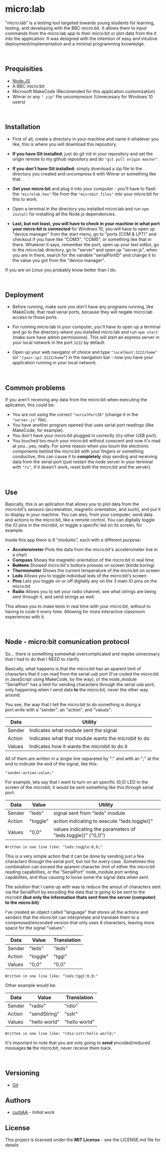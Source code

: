 # micro:lab
"micro:lab" is a testing tool targeted towards young students for learning, testing, and developing with the BBC micro:bit. It allows them to input commands from the micro:lab app to their micro:bit or plot data from the it into the application. It was designed with the intention of easy and intuitive deployment/implementation and a minimal programming knowledge. 

<br>

## Prequisities
- [Node.JS](https://nodejs.org/es/)
- A BBC micro:bit
- Microsoft MakeCode (Recomended for this application customization)
- Winrar or any `".zip"` file uncompressor (Unnecesary for Windows 10 users)

<br>

## Installation
- First of all, create a directory in your machine and name it whatever you like, this is where you will download this repository.

- **If you have Git installed:** just do git init in your repository and set the origin remote to my github repository and do `"git pull origin master"`.

- **If you don't have Git installed:** simply download a zip file to the directory you created and uncompress it with Winrar or something like that.

- **Get your micro:bit** and plug it into your computer - you'll have to flash the `"microlab.hex"` file from the `"microbit files"` into your micro:bit for this to work.

- Open a terminal in the directory you installed micro:lab and run `npm install` for installing all the Node.js dependencies.

- **Last, but not least, you will have to check in your machine in what port your micro:bit is connected** for Windows 10, you will have to open up "device manager" from the start menu, go to "ports (COM & LPT)" and checkout if you have like "COM3", "COM5", or something like that in there. Whatever it says, remember the port, open up your text editor, go to the micro:lab directory, go to "server" and open up "server.js", when you are in there, search for the variable "serialPortID" and change it to the value you got from the "device manager".

If you are on Linux you probably know better than I do.

<br>

## Deployment
- Before running, make sure you don't have any programs running, like MakeCode, that read serial ports, because they will negate micro:lab access to those ports.

- For running micro:lab in your computer, you'll have to open up a terminal and go to the directory where you installed micro:lab and run `npm start` (make sure have admin permissions). This will start an express server in your local network in the port `3222` by default.

- Open up your web navigator of choice and type `"localhost:3222/home"` (or `"[your-ip]:3222/home`") in the navigation bar - now you have your application running in your local network.

<br>

## Common problems
If you aren't receiving any data from the micro:bit when executing the aplication, this could be:
- You are not using the correct `"serialPortID"` (change it in the `"server.js"` file).
- You have another program opened that uses serial port readings (like MakeCode, for example).
- You don't have your micro:bit plugged in correctly (try other USB port).
- You touched too much your micro:bit without conscent and now it's mad at you...yes, really. For some reason when you touch the electronic components behind the micro:bit with your fingers or something conductive, this can cause it to **completely** stop sending and receiving data from the serial port (just restart the node server in your terminal with `"rs"`, if it doesn't work, reset both the micro:bit and the server).

<br>

## Use
Basically, this is an aplication that allows you to plot data from the micro:bit's sensors (acceleration, magnetic orientation, and such), and put it to display in your machine. You can also, from your computer, send data and actions to the micro:bit, like a remote control. You can digitally toggle the IO pins in the microbit, or toggle a specific led on its screen, for example.

Inside this app there is 6 "modules", each with a different purpose:
- **Accelerometer**
Plots the data from the micro:bit's accelerometer live in a chart
- **Compass**
Shows the magnetic orientation of the micro:bit in real time
- **~~Buttons~~**
Showed micro:bit's buttons presses on screen (kinda boring)
- **Thermometer**
Shows the current temperature of the micro:bit on screen
- **Leds**
Allows you to toggle individual leds of the micro:bit's screen
- **Pins**
Lets you toggle on or off digitally any on the 3 main IO pins on the micro:bit
- **Radio**
Allows you to set your radio channel, see what strings are being sent through it, and send strings as well.
 
This allows you to make tests in real time with your micro:bit, without to having to code it every time. Allowing for more interactive classroom experiences with it.

<br>

## Node - micro:bit comunication protocol
So... there is something somewhat overcomplicated and maybe unnecesary that I had to do that I NEED to clarify

Basically, what happens is that the micro:bit has an aparent limit of characters
that it can read from the serial usb port (I've coded the micro:bit in JavaScript
using MakeCode, by the way), or the node_module "SerialPort" has a limit for sending
characters through the serial usb port; only happening when I send data **to** the
micro:bit, never the other way around.

You see, the way that I tell the micro:bit to do something is doing a port.write
with a "sender", an "action", and "values":

|   Data    |                    Utility                         |
|-----------|----------------------------------------------------|
|   Sender  | Indicates what module sent the signal              |
|   Action  | Indicates what that module wants the microbit to do|
|   Values  | Indicates how it wants the microbit to do it       |

All of them are written in a single line separated by ":" and with an ";"
at the end to indicate the end of the signal, like this:

    "sender:action:value;"

For example, lets say that I want to turn on an specific (0,0) LED in the screen
of the microbit; it would be sent something like this through serial port:

|   Data    |  Value   |                        Utility                             |
|-----------|----------|------------------------------------------------------------|
|   Sender  | "leds"   | signal sent from "leds" module                             |
|   Action  | "toggle" | action indicating to execute "leds.toggle()"               |
|   Values  | "0,0"    | values indicating the parameters of "leds.toggle()" ("0,0")|

    Written in one line like: "leds:toggle:0,0;"

This is a very simple action that it can be done by sending just a few characters
through the serial port, but not for every case. Sometimes this combination can 
exceed the aparent character limit of either the micro:bit reading capabilities, or the 
"SerialPort" node_module port writing capabilites, and thus causing to loose some the
signal data when sent.

The solution that I came up with was to reduce the amout of characters sent via the
SerialPort by encoding the data that is going to be sent to the microbit **(but only
the information thats sent from the server (computer) to the micro:bit)**:
    
I've created an object called "language" that stores all the actions and senders that
the micro:bit can interpretate and translate them to a 
compressed/enconded version that only uses 4 characters, leaving more space for the signal "values":

|   Data    |  Value   |  Translation  |
|-----------|----------|---------------|
|   Sender  | "leds"   |    "leds"     |
|   Action  | "toggle" |    "tggl"     |
|   Values  | "0,0"    |    "0,0"      |

    Written in one line like: "leds:tggl:0,0;"

Other example would be:

|   Data    |       Value        |      Translation      |
|-----------|--------------------|-----------------------|
|  Sender   | "radio"            |  "rdio"               |
|  Action   | "sendString"       |  "sstr"               |
|  Values   | "hello world"      |  "hello world"        |

    Written in one line like: "rdio:sstr:hello world;"

It's important to note that you are only going to **send** encoded/reduced messages **to**
the micro:bit, never receive them back.

<br>

## Versioning
- [Git](https://git-scm.com/)

## Authors
- [curbAA](https://github.com/curbAA) - *Initial work*

## License
This project is licensed under the **MIT License** - see the LICENSE.md file for details
